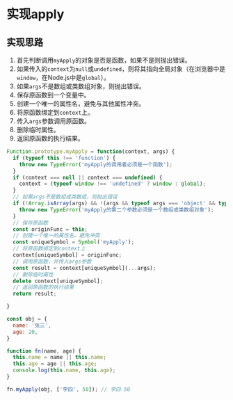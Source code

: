 # 实现apply

## 实现思路
1. 首先判断调用`myApply`的对象是否是函数，如果不是则抛出错误。
2. 如果传入的`context`为`null`或`undefined`，则将其指向全局对象（在浏览器中是`window`，在Node.js中是`global`）。
3. 如果`args`不是数组或类数组对象，则抛出错误。
4. 保存原函数到一个变量中。
5. 创建一个唯一的属性名，避免与其他属性冲突。
6. 将原函数绑定到`context`上。
7. 传入`args`参数调用原函数。
8. 删除临时属性。
9. 返回原函数的执行结果。


```js
Function.prototype.myApply = function(context, args) {
  if (typeof this !== 'function') {
    throw new TypeError('myApply的调用者必须是一个函数');
  }
  if (context === null || context === undefined) {
    context = (typeof window !== 'undefined' ? window : global);
  }
  // 如果args不是数组或类数组，则抛出错误
  if (!Array.isArray(args) && !(args && typeof args === 'object' && typeof args.length === 'number')) {
    throw new TypeError('myApply的第二个参数必须是一个数组或类数组对象');
  }
  // 保存原函数
  const originFunc = this;
  // 创建一个唯一的属性名，避免冲突
  const uniqueSymbol = Symbol('myApply');
  // 将原函数绑定到context上
  context[uniqueSymbol] = originFunc;
  // 调用原函数，并传入args参数
  const result = context[uniqueSymbol](...args);
  // 删除临时属性
  delete context[uniqueSymbol];
  // 返回原函数的执行结果
  return result;

}

const obj = {
  name: '张三',
  age: 20,
}

function fn(name, age) {
  this.name = name || this.name;
  this.age = age || this.age;
  console.log(this.name, this.age);
}

fn.myApply(obj, ['李四', 50]); // 李四 50
```
